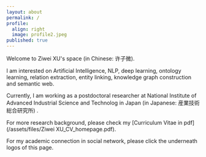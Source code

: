 ```yaml
---
layout: about
permalink: /
profile:
  align: right
  image: profile2.jpeg
published: true
---
```



Welcome to Ziwei XU's space (in Chinese: 许子微).  

I am interested on Artificial Intelligence, NLP, deep learning, ontology learning, relation extraction, entity linking, knowledge graph construction and semantic web.

Currently, I am working as a postdoctoral researcher at National Institute of Advanced Industrial Science and Technolog in Japan (in Japanese: 産業技術総合研究所) .

For more research background, please check my [Curriculum Vitae in pdf](/assets/files/Ziwei XU_CV_homepage.pdf).

For my academic connection in social network, please click the underneath logos of this page.
